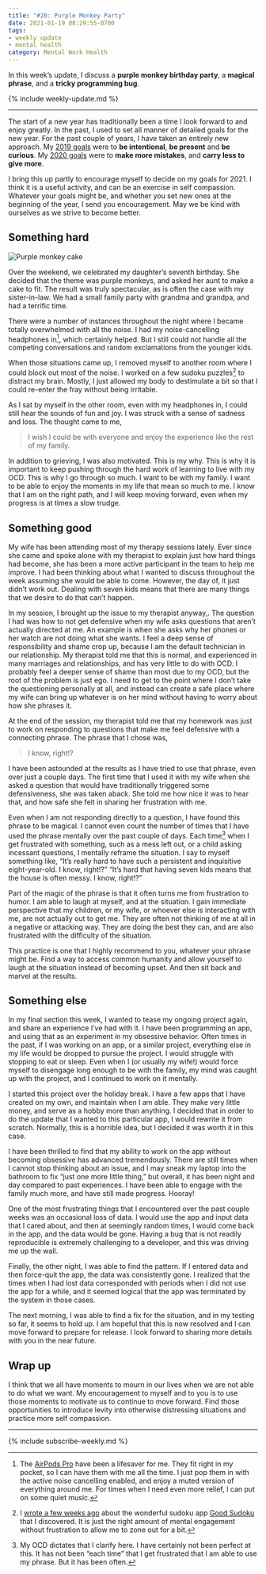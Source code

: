 ```yaml
---
title: "#20: Purple Monkey Party"
date: 2021-01-19 08:29:55-0700
tags:
- weekly update
- mental health
category: Mental Work Health
---
```


In this week’s update, I discuss a **purple monkey birthday party**, a **magical phrase**, and a **tricky programming bug**.

{% include weekly-update.md %}

***

The start of a new year has traditionally been a time I look forward to and enjoy greatly. In the past, I used to set all manner of detailed goals for the new year. For the past couple of years, I have taken an entirely new approach. My [2019 goals](https://bennorris.org/2019/01/01/my-goals) were to **be intentional**, **be present** and **be curious**. My [2020 goals](https://bennorris.org/2020/01/01/my-goals) were to **make more mistakes**, and **carry less to give more**.

I bring this up partly to encourage myself to decide on my goals for 2021. I think it is a useful activity, and can be an exercise in self compassion. Whatever your goals might be, and whether you set new ones at the beginning of the year, I send you encouragement. May we be kind with ourselves as we strive to become better.


## Something hard

![Purple monkey cake](https://media.bennorris.org/images/mentalworkhealth/uploads/2021/e0065aadec.jpg)

Over the weekend, we celebrated my daughter’s seventh birthday. She decided that the theme was purple monkeys, and asked her aunt to make a cake to fit. The result was truly spectacular, as is often the case with my sister-in-law. We had a small family party with grandma and grandpa, and had a terrific time.

There were a number of instances throughout the night where I became totally overwhelmed with all the noise. I had my noise-cancelling headphones in[^1], which certainly helped. But I still could not handle all the competing conversations and random exclamations from the younger kids.

When those situations came up, I removed myself to another room where I could block out most of the noise. I worked on a few sudoku puzzles[^2] to distract my brain. Mostly, I just allowed my body to destimulate a bit so that I could re-enter the fray without being irritable.

As I sat by myself in the other room, even with my headphones in, I could still hear the sounds of fun and joy. I was struck with a sense of sadness and loss. The thought came to me,

> I wish I could be with everyone and enjoy the experience like the rest of my family.

In addition to grieving, I was also motivated. This is my why. This is why it is important to keep pushing through the hard work of learning to live with my OCD. This is why I go through so much. I want to be with my family. I want to be able to enjoy the moments in my life that mean so much to me. I know that I am on the right path, and I will keep moving forward, even when my progress is at times a slow trudge.


## Something good

My wife has been attending most of my therapy sessions lately. Ever since she came and spoke alone with my therapist to explain just how hard things had become, she has been a more active participant in the team to help me improve. I had been thinking about what I wanted to discuss throughout the week assuming she would be able to come. However, the day of, it just didn’t work out. Dealing with seven kids means that there are many things that we desire to do that can’t happen.

In my session, I brought up the issue to my therapist anyway,. The question I had was how to not get defensive when my wife asks questions that aren’t actually directed at me. An example is when she asks why her phones or her watch are not doing what she wants. I feel a deep sense of responsibility and shame crop up, because I am the default technician in our relationship. My therapist told me that this is normal, and experienced in many marriages and relationships, and has very little to do with OCD. I probably feel a deeper sense of shame than most due to my OCD, but the root of the problem is just ego. I need to get to the point where I don’t take the questioning personally at all, and instead can create a safe place where my wife can bring up whatever is on her mind without having to worry about how she phrases it.

At the end of the session, my therapist told me that my homework was just to work on responding to questions that make me feel defensive with a connecting phrase. The phrase that I chose was,

> I know, right!?

I have been astounded at the results as I have tried to use that phrase, even over just a couple days. The first time that I used it with my wife when she asked a question that would have traditionally triggered some defensiveness, she was taken aback. She told me how nice it was to hear that, and how safe she felt in sharing her frustration with me.

Even when I am not responding directly to a question, I have found this phrase to be magical. I cannot even count the number of times that I have used the phrase mentally over the past couple of days. Each time[^3] when I get frustrated with something, such as a mess left out, or a child asking incessant questions, I mentally reframe the situation. I say to myself something like, “It’s really hard to have such a persistent and inquisitive eight-year-old. <Pause> I know, right!?” “It’s hard that having seven kids means that the house is often messy. <Pause> I know, right!?”

Part of the magic of the phrase is that it often turns me from frustration to humor. I am able to laugh at myself, and at the situation. I gain immediate perspective that my children, or my wife, or whoever else is interacting with me, are not actually out to get me. They are often not thinking of me at all in a negative or attacking way. They are doing the best they can, and are also frustrated with the difficulty of the situation.

This practice is one that I highly recommend to you, whatever your phrase might be. Find a way to access common humanity and allow yourself to laugh at the situation instead of becoming upset. And then sit back and marvel at the results.


## Something else

In my final section this week, I wanted to tease my ongoing project again, and share an experience I’ve had with it. I have been programming an app, and using that as an experiment in my obsessive behavior.  Often times in the past, if I was working on an app, or a similar project, everything else in my life would be dropped to pursue the project. I would struggle with stopping to eat or sleep. Even when I (or usually my wife!) would force myself to disengage long enough to be with the family, my mind was caught up with the project, and I continued to work on it mentally.

I started this project over the holiday break. I have a few apps that I have created on my own, and maintain when I am able. They make very little money, and serve as a hobby more than anything. I decided that in order to do the update that I wanted to this particular app, I would rewrite it from scratch. Normally, this is a horrible idea, but I decided it was worth it in this case.

I have been thrilled to find that my ability to work on the app without becoming obsessive has advanced tremendously. There are still times when I cannot stop thinking about an issue, and I may sneak my laptop into the bathroom to fix “just one more little thing,” but overall, it has been night and day compared to past experiences. I have been able to engage with the family much more, and have still made progress. Hooray!

One of the most frustrating things that I encountered over the past couple weeks was an occasional loss of data. I would use the app and input data that I cared about, and then at seemingly random times, I would come back in the app, and the data would be gone. Having a bug that is not readily reproducible is extremely challenging to a developer, and this was driving me up the wall.

Finally, the other night, I was able to find the pattern. If I entered data and then force-quit the app, the data was consistently gone. I realized that the times when I had lost data corresponded with periods when I did not use the app for a while, and it seemed logical that the app was terminated by the system in those cases.

The next morning, I was able to find a fix for the situation, and in my testing so far, it seems to hold up. I am hopeful that this is now resolved and I can move forward to prepare for release. I look forward to sharing more details with you in the near future.


## Wrap up

I think that we all have moments to mourn in our lives when we are not able to do what we want. My encouragement to myself and to you is to use those moments to motivate us to continue to move forward. Find those opportunities to introduce levity into otherwise distressing situations and practice more self compassion.

***
{% include subscribe-weekly.md %}

[^1]: The [AirPods Pro](https://en.wikipedia.org/wiki/AirPods_Pro) have been a lifesaver for me. They fit right in my pocket, so I can have them with me all the time. I just pop them in with the active noise cancelling enabled, and enjoy a muted version of everything around me. For times when I need even more relief, I can put on some quiet music.

[^2]: I [wrote a few weeks ago](https://www.mentalworkhealth.org/2020/12/14/distress-tolerance-sudoku.html) about the wonderful sudoku app [Good Sudoku](https://www.playgoodsudoku.com/) that I discovered. It is just the right amount of mental engagement without frustration to allow me to zone out for a bit.

[^3]: My OCD dictates that I clarify here. I have certainly not been perfect at this. It has not been “each time” that I get frustrated that I am able to use my phrase. But it has been often.
